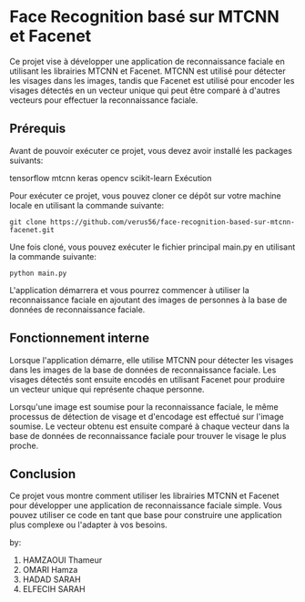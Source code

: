 # Face Recognition basé sur MTCNN et Facenet

Ce projet vise à développer une application de reconnaissance faciale en utilisant les librairies MTCNN et Facenet. MTCNN est utilisé pour détecter les visages dans les images, tandis que Facenet est utilisé pour encoder les visages détectés en un vecteur unique qui peut être comparé à d'autres vecteurs pour effectuer la reconnaissance faciale.

## Prérequis

Avant de pouvoir exécuter ce projet, vous devez avoir installé les packages suivants:

tensorflow
mtcnn
keras
opencv
scikit-learn
Exécution

Pour exécuter ce projet, vous pouvez cloner ce dépôt sur votre machine locale en utilisant la commande suivante:
```
git clone https://github.com/verus56/face-recognition-based-sur-mtcnn-facenet.git
```
Une fois cloné, vous pouvez exécuter le fichier principal main.py en utilisant la commande suivante:
```
python main.py
```
L'application démarrera et vous pourrez commencer à utiliser la reconnaissance faciale en ajoutant des images de personnes à la base de données de reconnaissance faciale.

## Fonctionnement interne

Lorsque l'application démarre, elle utilise MTCNN pour détecter les visages dans les images de la base de données de reconnaissance faciale. Les visages détectés sont ensuite encodés en utilisant Facenet pour produire un vecteur unique qui représente chaque personne.

Lorsqu'une image est soumise pour la reconnaissance faciale, le même processus de détection de visage et d'encodage est effectué sur l'image soumise. Le vecteur obtenu est ensuite comparé à chaque vecteur dans la base de données de reconnaissance faciale pour trouver le visage le plus proche.

## Conclusion

Ce projet vous montre comment utiliser les librairies MTCNN et Facenet pour développer une application de reconnaissance faciale simple. Vous pouvez utiliser ce code en tant que base pour construire une application plus complexe ou l'adapter à vos besoins.

by: 
  1. HAMZAOUI Thameur
  2. OMARI Hamza
  3. HADAD SARAH
  4. ELFECIH SARAH
